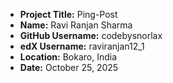 - **Project Title:** Ping-Post
- **Name:** Ravi Ranjan Sharma
- **GitHub Username:** codebysnorlax
- **edX Username:** raviranjan12_1
- **Location:** Bokaro, India
- **Date:** October 25, 2025

